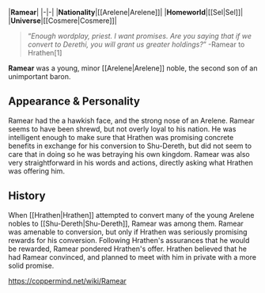 |**Ramear**|
|-|-|
|**Nationality**|[[Arelene\|Arelene]]|
|**Homeworld**|[[Sel\|Sel]]|
|**Universe**|[[Cosmere\|Cosmere]]|

>“*Enough wordplay, priest. I want promises. Are you saying that if we convert to Derethi, you will grant us greater holdings?*”
\-Ramear to Hrathen[1]


**Ramear** was a young, minor [[Arelene\|Arelene]] noble, the second son of an unimportant baron.

## Appearance & Personality
Ramear had the a hawkish face, and the strong nose of an Arelene.
Ramear seems to have been shrewd, but not overly loyal to his nation. He was intelligent enough to make sure that Hrathen was promising concrete benefits in exchange for his conversion to Shu-Dereth, but did not seem to care that in doing so he was betraying his own kingdom. Ramear was also very straightforward in his words and actions, directly asking what Hrathen was offering him.

## History
When [[Hrathen\|Hrathen]] attempted to convert many of the young Arelene nobles to [[Shu-Dereth\|Shu-Dereth]], Ramear was among them. Ramear was amenable to conversion, but only if Hrathen was seriously promising rewards for his conversion. Following Hrathen's assurances that he would be rewarded, Ramear pondered Hrathen's offer. Hrathen believed that he had Ramear convinced, and planned to meet with him in private with a more solid promise.



https://coppermind.net/wiki/Ramear